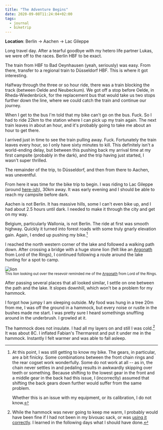 ```yaml
---
title: "The Adventure Begins"
date: 2020-09-08T11:24:04+02:00
tags:
  - journal
  - biketrip
---
```


**Location**: Berlin -> Aachen -> Lac Gileppe

Long travel day. After a tearful goodbye with my hetero life partner Lukas, we
were off to the races. Berlin HBF to be exact.

The train from HBF to Bad Oeynhausen (yeah, seriously) was easy. From there,
transfer to a regional train to Düsseldorf HBF. This is where it got
interesting.

Halfway through the three or so hour ride, there was a train blocking the track
(between Oelde and Neubeckum). We got off a stop before Oelde, in
Rheda-Wiedenbrück, for the replacement bus that would take us two stops further
down the line, where we could catch the train and continue our journey.

When I get to the bus I'm told that my bike can't go on the bus. Fuck. So I had
to ride 22km to the station where I can pick up my train again. The next train
leaves in about an hour, and it's probably going to take me about an hour to
get there.

I arrived just in time to see the train pulling away. Fuck. Fortunately the
train leaves every hour, so I only have sixty minutes to kill. This definitely
isn't a world-ending delay, but between this pushing back my arrival time at my
first campsite (probably in the dark), and the trip having just started, I
wasn't super thrilled.

The remainder of the trip, to Düsseldorf, and then from there to Aachen, was
uneventful.

From here it was time for the bike trip to begin. I was riding to Lac Gileppe
(around [here-ish](https://goo.gl/maps/ELDRbJUvHPzLmMj49)), 30km away. It was
early evening and I should be able to reach my campsite before dark.

Aachen is not Berlin. It has massive hills, some I can't even bike up, and I
had about 2.5 hours until dark. I needed to make it through the city and get on
my way.

Belgium, particularly Wallonia, is not Berlin. The ride at first was smooth
highway. Quickly it turned into forest roads with some truly gnarly elevation
gain. Again, I ended up pushing my bike.[^1]

I reached the north western corner of the lake and followed a walking path
down. After crossing a bridge with a huge stone lion (felt like an
[Argonath](https://lotr.fandom.com/wiki/Argonath) from Lord of the Rings), I
continued following a route around the lake hunting for a spot to camp.

<img style="max-width: 100%; width: auto; height: auto;" src="/images/lion.jpg" alt="lion">
<figcaption><small>This lion looking out over the resevoir reminded me of the <a href="https://lotr.fandom.com/wiki/Argonath">Argonath</a> from Lord of the Rings.</small></figcaption>

After passing several places that all looked similar, I settle on one between
the path and the lake. It slopes downhill, which won't be a problem for my
hammock.

I forgot how jumpy I am sleeping outside. My food was hung in a tree 20m from
me, I was off the ground in a hammock, but every noise or rustle in the bushes
made me start. I was pretty sure I heard somethings snuffling around in the
underbrush. I growled at it.

The hammock does not insulate. I had all my layers on and still I was cold.[^2]
It was about 8C. I inflated Fabian's Thermarest and put it under me in the
hammock. Instantly I felt warmer and was able to fall asleep.

[^1]: At this point, I was still getting to know my bike. The gears, in
    particular, are a bit finicky. Some combinations between the front chain
    rings and the rear cogset work wonderfully. Some do not work at all -- as in,
    the chain never settles in and pedaling results in awkwardly skipping over
    teeth or something.  Because shifting to the lowest gear in the front and a
    middle gear in the back had this issue, I (incorrectly) assumed that shifting
    the back gears down further would suffer from the same problem.

    Whether this is an issue with my equipment, or its calibration, I do not know.

[^2]: While the hammock was never going to keep me warm, I probably would have
  been fine if I had not been in my bivouac sack, or was [using it
  correctly](https://stuartnelson3.github.io/posts/rest-day/#on-bivy-sacks). I
  learned in the following days what I should have done.
